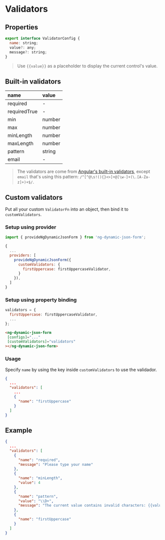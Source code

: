 # Validators

## Properties

```javascript
export interface ValidatorConfig {
  name: string;
  value?: any;
  message?: string;
}
```

> Use `{{value}}` as a placeholder to display the current control's value.

## Built-in validators

| name         | value  |
| :----------- | :----- |
| required     | -      |
| requiredTrue | -      |
| min          | number |
| max          | number |
| minLength    | number |
| maxLength    | number |
| pattern      | string |
| email        | -      |

> The validators are come from [Angular's built-in validators](https://angular.io/api/forms/Validators), except `email` that's using this pattern: `/^[^@\s!(){}<>]+@[\w-]+(\.[A-Za-z]+)+$/`.

## Custom validators

Put all your custom `ValidatorFn` into an object, then bind it to `customValidators`.

### Setup using provider

```javascript
import { provideNgDynamicJsonForm } from 'ng-dynamic-json-form';

{
  ...
  providers: [
    provideNgDynamicJsonForm({
      customValidators: {
        firstUppercase: firstUppercaseValidator,
      }
    }),
  ]
}
```

### Setup using property binding

```javascript
validators = {
  firstUppercase: firstUppercaseValidator,
  ...
};
```

```HTML
<ng-dynamic-json-form
 [configs]="..."
 [customValidators]="validators"
></ng-dynamic-json-form>
```

### Usage

Specify `name` by using the key inside `customValidators` to use the validador.

```json
{
  ...
  "validators": [
    ...
    {
      "name": "firstUppercase"
    }
  ]
}
```

## Example

```json
{
  ...
  "validators": [
    {
      "name": "required",
      "message": "Please type your name"
    },
    {
      "name": "minLength",
      "value": 4
    },
    {
      "name": "pattern",
      "value": "\\D+",
      "message": "The current value contains invalid characters: {{value}}"
    },
    {
      "name": "firstUppercase"
    }
  ]
}
```
